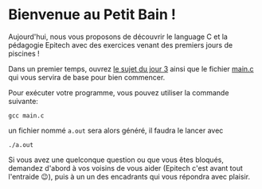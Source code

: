# Bienvenue au Petit Bain !

Aujourd'hui, nous vous proposons de découvrir le language C et la pédagogie Epitech avec des exercices venant des premiers jours de piscines !

Dans un premier temps, ouvrez [le sujet du jour 3](https://github.com/tarlamaison/petit-bain-tek0/blob/main/B-CPE-100_Day03.pdf) ainsi que le fichier [main.c](
https://github.com/tarlamaison/petit-bain-tek0/blob/main/main.c) qui vous servira de base pour bien commencer.

Pour exécuter votre programme, vous pouvez utiliser la commande suivante:
```shell
gcc main.c
```
un fichier nommé `a.out` sera alors généré, il faudra le lancer avec
```
./a.out
```

Si vous avez une quelconque question ou que vous êtes bloqués, demandez d'abord à vos voisins de vous aider (Epitech c'est avant tout l'entraide 😉), puis à un
un des encadrants qui vous répondra avec plaisir.
